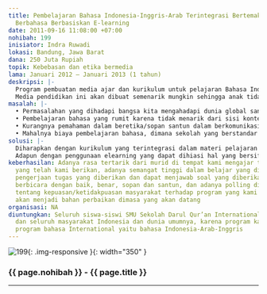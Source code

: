 ```yaml
---
title: Pembelajaran Bahasa Indonesia-Inggris-Arab Terintegrasi Bertemakan Etika Dalam
  Berbahasa Berbasiskan E-learning
date: 2011-09-16 11:08:00 +07:00
nohibah: 199
inisiator: Indra Ruwadi
lokasi: Bandung, Jawa Barat
dana: 250 Juta Rupiah
topik: Kebebasan dan etika bermedia
lama: Januari 2012 – Januari 2013 (1 tahun)
deskripsi: |-
  Program pembuatan media ajar dan kurikulum untuk pelajaran Bahasa Indonesia-Inggris-Arab tingkat SMU yang menggunakan kurikulum terintegrasi menggunakan sistem tematik, dimana tema yang diutamakan dalam pelajaran bahasa Indonesia-Inggris-Arab tersebut berkaitan dengan etika berbahasa bagi siswa. Salah satu materi yang akan ditekankan adalah etika dan kebebasan dalam menggunakan media, seperti dalam social media seperti facebook, twitter, youtube, dll. Media pendidikan ini akan menggunakan e-learning, seperti e-book, vcd/dvd pembelajaran, cd tutorial interaktif, website elearning, pemaksimalan fasilitas jejaring sosial dan media lainnya, seperti facebook, twitter, youtube, dll, yang semuanya bersifat gratis untuk digunakan, siapa saja, kapan saja, dimana saja.
  Media pendidikan ini akan dibuat semenarik mungkin sehingga anak tidak merasa tertekan dan menikmati dengan baik, misalkan dengan pemateri bintang film terkenal berupa cupllikan film/sinetron, dengan animasi serta sound system yang baik serta naskah materi pembelajaran tematik yang menyentuh. Lalu diadakannya pelatihan bagi guru-guru se-Indonesia untuk memaksimalkan penggunaan media ajar dan kurikulum yang telah dibuat
masalah: |-
  • Permasalahan yang dihadapi bangsa kita mengahadapi dunia global sangatlah banyak terutama dalam hal ketidaksiapan kita dalam berbagai aspek, salah satunya adalah aspek bahasa, salah satu contoh terdekat yang kemarin santer adalah kasus korban TKI di Timur Tengah, dan menurut saya salah satu aspek yang menjadi penyebab adalah lemahnya kemampuan dalam berbahasa arab yang baik dan benar dimiliki tenaga kerja kita.
  • Pembelajaran bahasa yang rumit karena tidak menarik dari sisi konten ataupun tata cara dalam penyampaian pembelajarannya.
  • Kurangnya pemahaman dalam beretika/sopan santun dalam berkomunikasi sehingga menimbulkan pemusuhan, iri, dengki, yang menyebabkan rusaknya moral bangsa yang menyebabkan keterpurukan dalam setiap aspek kehidupan.
  • Mahalnya biaya pembelajaran bahasa, dimana sekolah yang berstandar internasional(menggunakan bahasa Inggris-Arab) baik swata maupun negeri membutuhkan biaya yang besar
solusi: |-
  Diharapkan dengan kurikulum yang terintegrasi dalam materi pelajaran bahasa Indonesia-Inggris-Arab tingkat SMU akan mempermudah anak didik untuk memahami pelajaran bahasa yang diterima sehingga siswa memiliki kemampuan global dalam menghadapi masa depan. Dengan pengambilan tema berbasis pembelajaran etika diharapkan siswa dapat berbahasa dengan baik, benar, sopan dan santun, baik dalam bahasa keseharian maupun dalam penggunaan media informasi meliputi social media seperti facebook, twitter, youtube, dll.
  Adapun dengan penggunaan elearning yang dapat dihiasi hal yang bersifat entertaining diharapkan akan menjadi lebih menarik, murah, efektif dan efisien, dalam penyebarannya, kebebasan untuk mempergunakan, siapa saja, kapan saja, dimana saja. Untuk pendanaan berkelanjutan kami akan mencari sponsor dari pihak lain yang bisa berupa iklan produk/jasa mereka dalam media pembelajaran yang kami sebarkan sehingga diharapkan dihasilkan masyarakat yang memiliki kemampuan bahasa yang global(Indonesia-Inggris-Arab) yang memiliki perilaku yang mulia dengan biaya yang murah, efektif dan efisien. Pihak yang diuntungkan adalah seluruh siswa-siswi SMU Sekolah Darul Qur’an International khususnya dan seluruh masyarakat Indonesia dan dunia umumnya, karena program kami ini adalah program bahasa International yaitu bahasa Indonesia-Arab-Inggris
keberhasilan: Adanya rasa tertarik dari murid di tempat kami mengajar terhadap pelajaran
  yang telah kami berikan, adanya semangat tinggi dalam belajar yang diwujudkan dalam
  pengerjaan tugas yang diberikan dan dapat menjawab soal yang diberikan, siswa dapat
  berbicara dengan baik, benar, sopan dan santun, dan adanya polling diwebsite kami
  tentang kepuasan/ketidakpuasan masyarakat terhadap program yang kami gulirkan, yang
  akan menjadi bahan perbaikan dimasa yang akan datang
organisasi: NA
diuntungkan: Seluruh siswa-siswi SMU Sekolah Darul Qur’an International khususnya
  dan seluruh masyarakat Indonesia dan dunia umumnya, karena program kami ini adalah
  program bahasa International yaitu bahasa Indonesia-Arab-Inggris
---
```


![199](/static/img/hibahcmb/199.png){: .img-responsive }{: width="350" }

### {{ page.nohibah }} - {{ page.title }}

---
